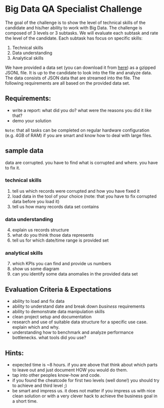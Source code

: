 
# Big Data QA Specialist Challenge

The goal of the challenge is to show the level of technical skills of the 
candidate and his/her ability to work with Big Data. 
The challenge is composed of 3 levels or 3 subtasks. We will evaluate each subtask and rate the level of the candidate. Each subtask has focus on specific skills:

1. Technical skills
2. Data understanding
3. Analytical skills

We have provided a data set (you can download it from [here](https://tda-public.s3.eu-central-1.amazonaws.com/hire-challenge/challenge-qa.jsonl.gz))
 as a gzipped JSONL file. It is up to the candidate to look into the file and analyze data. The data consists of JSON data that are streamed into the file.  The following requirements are all based on the provided data set. 


## Requirements:
- write a report: what did you do? what were the reasons you did it like that?
- demo your solution

`Note`: that all tasks can be completed on regular hardware configuration (e.g. 4GB of RAM) if you are smart and know how to deal with large files.

## sample data
data are corrupted. you have to find what is corrupted and where.
you have to fix it.

### technical skills
1. tell us which records were corrupted and how you have fixed it
2. load data in the tool of your choice (note: that you have to fix corrupted data before you load it)
3. tell us how many records data set contains

### data understanding
4. explain us records structure
5. what do you think those data represents 
6. tell us for which date/time range is provided set

### analytical skills
7. which KPIs you can find and provide us numbers
8. show us some diagram 
9. can you identify some data anomalies in the provided data set

## Evaluation Criteria & Expectations

- ability to load and fix data
- ability to understand date and break down *business* requirements
- ability to demonstrate data manipulation skills
- clean project setup and documentation
- research and use of suitable data structure for a specific use case. explain which and why.
- understanding how to benchmark and analyze performance bottlenecks. what tools did you use?


## Hints:

- expected time is ~8 hours. if you are above that think about which parts to leave out and just document HOW you would do them. 
- tap into other peoples know-how and code.
- if you found the cheatcode for first two levels (well done!) you should try to achieve and third level ;)
- be smart and impress us. it does not matter if you impress us with nice clean solution or with a very clever hack to achieve the business goal in a short time.



